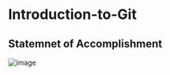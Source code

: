 # Introduction-to-Git

## Statemnet of Accomplishment
![image](https://github.com/user-attachments/assets/3e2d9ee7-0d6a-4377-9b2e-999c8f7d2183)
